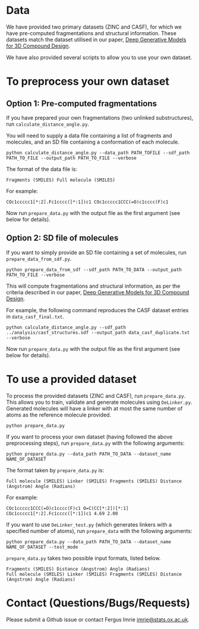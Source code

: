 # Data 

We have provided two primary datasets (ZINC and CASF), for which we have pre-computed fragmentations and structural information. These datasets match the dataset utilised in our paper, [Deep Generative Models for 3D Compound Design](https://www.biorxiv.org/content/10.1101/830497v1).

We have also provided several scripts to allow you to use your own dataset.

# To preprocess your own dataset

## Option 1: Pre-computed fragmentations

If you have prepared your own fragmentations (two unlinked substructures), run `calculate_distance_angle.py`. 

You will need to supply a data file containing a list of fragments and molecules, and an SD file containing a conformation of each molecule.

```
python calculate_distance_angle.py --data_path PATH_TOFILE --sdf_path PATH_TO_FILE --output_path PATH_TO_FILE --verbose
```

The format of the data file is: 

```
Fragments (SMILES) Full molecule (SMILES)
```

For example:

```
COc1ccccc1[*:2].Fc1cccc([*:1])c1 COc1ccccc1CCC(=O)c1cccc(F)c1
```

Now run `prepare_data.py` with the output file as the first argument (see below for details).

## Option 2: SD file of molecules

If you want to simply provide an SD file containing a set of molecules, run `prepare_data_from_sdf.py`.

```
python prepare_data_from_sdf --sdf_path PATH_TO_DATA --output_path PATH_TO_FILE --verbose
```

This will compute fragmentations and structural information, as per the criteria described in our paper, [Deep Generative Models for 3D Compound Design](https://www.biorxiv.org/content/10.1101/830497v1).

For example, the following command reproduces the CASF dataset entries in `data_casf_final.txt`.

```
python calculate_distance_angle.py --sdf_path ../analysis/casf_structures.sdf --output_path data_casf_duplicate.txt --verbose
```

Now run `prepare_data.py` with the output file as the first argument (see below for details).

# To use a provided dataset

To process the provided datasets (ZINC and CASF), run `prepare_data.py`. This allows you to train, validate and generate molecules using `DeLinker.py`. Generated molecules will have a linker with at most the same number of atoms as the reference molecule provided.

```
python prepare_data.py
```

If you want to process your own dataset (having followed the above preprocessing steps), run `prepare_data.py` with the following arguments:

```
python prepare_data.py --data_path PATH_TO_DATA --dataset_name NAME_OF_DATASET
```

The format taken by `prepare_data.py` is: 

```
Full molecule (SMILES) Linker (SMILES) Fragments (SMILES) Distance (Angstrom) Angle (Radians)
```

For example:

```
COc1ccccc1CCC(=O)c1cccc(F)c1 O=C(CC[*:2])[*:1] COc1ccccc1[*:2].Fc1cccc([*:1])c1 4.69 2.00
```

If you want to use `DeLinker_test.py` (which generates linkers with a specified number of atoms), run `prepare_data` with the following arguments:

```
python prepare_data.py --data_path PATH_TO_DATA --dataset_name NAME_OF_DATASET --test_mode
```

`prepare_data.py` takes two possible input formats, listed below.

```
Fragments (SMILES) Distance (Angstrom) Angle (Radians)
Full molecule (SMILES) Linker (SMILES) Fragments (SMILES) Distance (Angstrom) Angle (Radians)
```


# Contact (Questions/Bugs/Requests)

Please submit a Github issue or contact Fergus Imrie [imrie@stats.ox.ac.uk](mailto:imrie@stats.ox.ac.uk).

